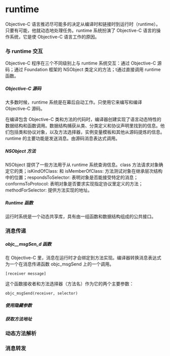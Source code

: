 # runtime

Objective-C 语言推迟尽可能多的决定从编译时和链接时到运行时（runtime）。只要有可能，他就动态地处理任务。runtime 系统扮演了 Objective-C 语言的操作系统，它是使 Objective-C 语言工作的原因。

### 与 runtime 交互

Objective-C 程序在三个不同级别上与 runtime 系统交互：通过 Objective-C 源码；通过 Foundation 框架的 NSObject 类定义的方法；t通过直接调用 runtime 函数。

##### Objective-C 源码

大多数时候，runtime 系统是在幕后自动工作。只使用它来编写和编译 Objective-C 源码。

在编译包含 Objective-C 类和方法的代码时，编译器创建实现了语言动态特性的数据结构和函数调用。数据结构捕获从类、分类定义和协议声明里找到的信息。他们包括类和协议对象，以及方法选择器，实例变量模板和其他从源码提炼的信息。runtime 的主要功能是发送消息。由源码消息表达式调用。

##### NSObject 方法

NSObject 提供了一些方法用于从 runtime 系统查询信息。class 方法请求对象确定它的类；isKindOfClass: 和 isMemberOfClass: 方法测试对象在继承层次结构中的位置；respondsToSelector: 表明对象是否能接受特定的消息；conformsToProtocol: 表明对象是否要求实现指定协议里定义的方法；methodForSelector: 提供方法实现的地址。

##### Runtime 函数

运行时系统是一个动态共享库，具有由一组函数和数据结构组成的公共接口。

### 消息传递

##### objc\_\_msgSen\_d 函数

在 Objective-C 里，消息在运行时才会绑定到方法实现。编译器转换消息表达式为一个在消息传递函数 objc\_msgSend 上的一个调用。

```
[receiver message]
```

这个函数接收者和方法选择器（方法名）作为它的两个主要参数：

```
objc_msgSend(receiver, selector)
```

##### 使用隐藏参数

##### 获取方法地址

### 动态方法解析

### 消息转发



